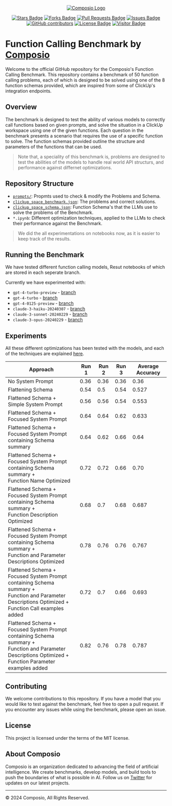 
<p align="center"><a href="https://github.com/SamparkAI"><img src="https://avatars.githubusercontent.com/u/128464815?s=200&v=4" alt="Composio Logo" /></a></p>

<p align="center">
<a href="https://github.com/SamparkAI/Composio-Function-Calling-Benchmark/stargazers"><img src="https://img.shields.io/github/stars/SamparkAI/Composio-Function-Calling-Benchmark" alt="Stars Badge"/></a>
<a href="https://github.com/SamparkAI/Composio-Function-Calling-Benchmark/network/members"><img src="https://img.shields.io/github/forks/SamparkAI/Composio-Function-Calling-Benchmark" alt="Forks Badge"/></a>
<a href="https://github.com/SamparkAI/Composio-Function-Calling-Benchmark/pulls"><img src="https://img.shields.io/github/issues-pr/SamparkAI/Composio-Function-Calling-Benchmark" alt="Pull Requests Badge"/></a>
<a href="https://github.com/SamparkAI/Composio-Function-Calling-Benchmark/issues"><img src="https://img.shields.io/github/issues/SamparkAI/Composio-Function-Calling-Benchmark" alt="Issues Badge"/></a>
<a href="https://github.com/SamparkAI/Composio-Function-Calling-Benchmark/graphs/contributors"><img alt="GitHub contributors" src="https://img.shields.io/github/contributors/SamparkAI/Composio-Function-Calling-Benchmarkp?color=2b9348"></a>
<a href="https://github.com/SamparkAI/Composio-Function-Calling-Benchmark/blob/master/LICENSE"><img src="https://img.shields.io/github/license/SamparkAI/Composio-Function-Calling-Benchmark?color=2b9348" alt="License Badge"/></a>
<a href="#"><img src="https://visitor-badge.laobi.icu/badge?page_id=SamparkAI.Composio-Function-Calling-Benchmark" alt="Visitor Badge"/></a></p></p>

# Function Calling Benchmark by [Composio](https://composio.dev)

Welcome to the official GitHub repository for the Composio's Function Calling Benchmark. This repository contains a benchmark of 50 function calling problems, each of which is designed to be solved using one of the 8 function schemas provided, which are inspired from some of ClickUp's integration endpoints. 

## Overview

The benchmark is designed to test the ability of various models to correctly call functions based on given prompts, and solve the situation in a ClickUp workspace using one of the given functions. Each question in the benchmark presents a scenario that requires the use of a specific function to solve. The function schemas provided outline the structure and parameters of the functions that can be used.

> Note that, a speciality of this benchmark is, problems are designed to test the abilities of the models to handle real world API structurs, and performance against differnet optimizations.
> 
## Repository Structure

- [`prompts/`](prompts/): Propmts used to check & modify the Problems and Schema.
- [`clickup_space_benchmark.json`](clickup_space_benchmark.json): The problems and correct solutions.
- [`clickup_space_schema.json`](clickup_space_schema.json): Function Schema's that the LLMs use to solve the problems of the Benchmark.
- `*.ipynb`: Different optimization techniques, applied to the LLMs to check their performance against the Benchmark.

> We did the all experimentations on notebooks now, as it is easier to keep track of the results.

## Running the Benchmark

We have tested different function calling models,  Resut notebooks of which are stored in each seperate branch. 

Currently we have experimented with:
* `gpt-4-turbo-preview` - [branch](https://github.com/SamparkAI/Composio-Function-Calling-Benchmark/tree/gpt-4-turbo-preview)
* `gpt-4-turbo` - [branch](https://github.com/SamparkAI/Composio-Function-Calling-Benchmark/tree/gpt-4-turbo)
* `gpt-4-0125-preview` - [branch](https://github.com/SamparkAI/Composio-Function-Calling-Benchmark/tree/gpt-4-0125-preview)
* `claude-3-haiku-20240307` - [branch](https://github.com/SamparkAI/Composio-Function-Calling-Benchmark/tree/claude-3-haiku-20240307)
* `claude-3-sonnet-20240229` - [branch](https://github.com/SamparkAI/Composio-Function-Calling-Benchmark/tree/claude-3-sonnet-20240229)
* `claude-3-opus-20240229` - [branch](https://github.com/SamparkAI/Composio-Function-Calling-Benchmark/tree/claude-3-opus-20240229)

## Experiments

All these different optimizations has been tested with the models, and each of the techniques are explained [here](https://blog.composio.dev/gpt-4-function-calling-example/).

| Approach | Run 1 | Run 2  | Run 3  | Average Accuracy  |
|---|---|---|---|---|
| No System Prompt  | 0.36  | 0.36  | 0.36  | 0.36  |
| Flattening Schema  | 0.54  | 0.5  | 0.54  | 0.527  |
| Flattened Schema + <br>Simple System Prompt  | 0.56  | 0.56  | 0.54  | 0.553  |
| Flattened Schema + <br>Focused System Prompt  | 0.64  | 0.64  | 0.62  | 0.633  |
| Flattened Schema + <br>Focused System Prompt containing Schema summary  | 0.64  | 0.62  | 0.66  | 0.64  |
| Flattened Schema + <br>Focused System Prompt containing Schema summary + <br>Function Name Optimized  | 0.72  | 0.72  | 0.66  | 0.70  |
| Flattened Schema + <br>Focused System Prompt containing Schema summary + <br>Function Description Optimized  |  0.68  | 0.7  | 0.68  | 0.687  |
| Flattened Schema + <br>Focused System Prompt containing Schema summary + <br>Function and Parameter Descriptions Optimized  | 0.78  | 0.76  | 0.76  | 0.767  |
| Flattened Schema + <br>Focused System Prompt containing Schema summary + <br>Function and Parameter Descriptions Optimized + <br>Function Call examples added  | 0.72  | 0.7  | 0.66  | 0.693  |
| Flattened Schema + <br>Focused System Prompt containing Schema summary + <br>Function and Parameter Descriptions Optimized + <br>Function Parameter examples added  | 0.82  | 0.76  | 0.78  | 0.787  |

## Contributing

We welcome contributions to this repository. If you have a model that you would like to test against the benchmark, feel free to open a pull request. If you encounter any issues while using the benchmark, please open an issue.

## License

This project is licensed under the terms of the MIT license.

## About Composio

Composio is an organization dedicated to advancing the field of artificial intelligence. We create benchmarks, develop models, and build tools to push the boundaries of what is possible in AI. Follow us on [Twitter](https://twitter.com/composio) for updates on our latest projects.

---

© 2024 Composio, All Rights Reserved.
